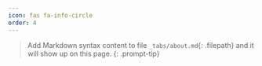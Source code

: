```yaml
---
icon: fas fa-info-circle
order: 4
---
```

> Add Markdown syntax content to file `_tabs/about.md`{: .filepath} and it will show up on this page.
{: .prompt-tip}
